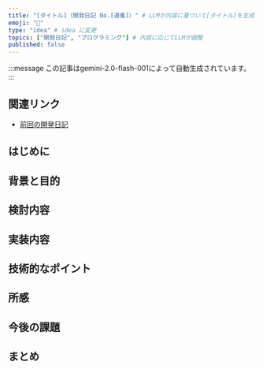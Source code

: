 ```yaml
---
title: "[タイトル]（開発日記 No.[連番]）" # LLMが内容に基づいて[タイトル]を生成
emoji: "📝"
type: "idea" # idea に変更
topics: ["開発日記", "プログラミング"] # 内容に応じてLLMが調整
published: false
---
```


:::message
この記事はgemini-2.0-flash-001によって自動生成されています。
:::

## 関連リンク

- [前回の開発日記](https://zenn.dev/centervil/articles/2025-06-29_120_dev-diary)

## はじめに
<!-- LLMが生成 -->

## 背景と目的
<!-- LLMが生成 -->

## 検討内容
<!-- LLMが生成 -->

## 実装内容
<!-- LLMが生成 -->

## 技術的なポイント
<!-- LLMが生成 -->

## 所感
<!-- LLMが生成 -->

## 今後の課題
<!-- LLMが生成 -->

## まとめ
<!-- LLMが生成 -->
